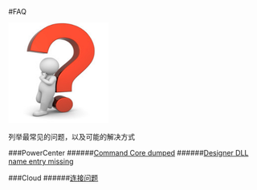#FAQ

<img src="FAQ.jpg" width="200px" height="200px" alt="Q&A"/>

列举最常见的问题，以及可能的解决方式

###PowerCenter
######[Command Core dumped](PWC/README.md)
######[Designer DLL name entry missing](PWC/Designer_DLL_Missing.md)

###Cloud
######[连接问题](CLOUD/README.md)
